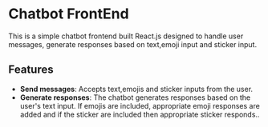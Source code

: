 # Chatbot FrontEnd

This is a simple chatbot frontend built React.js designed to handle user messages, generate responses based on text,emoji input and sticker input.

## Features

- **Send messages**: Accepts text,emojis and sticker inputs from the user.
- **Generate responses**: The chatbot generates responses based on the user's text input. If emojis are included, appropriate emoji responses are added and if the sticker are included then appropriate sticker responds..

